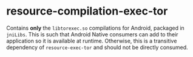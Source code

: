 # resource-compilation-exec-tor

Contains **only** the `libtorexec.so` compilations for Android, packaged in `jniLibs`. This is such 
that Android Native consumers can add to their application so it is available at runtime. Otherwise, 
this is a transitive dependency of `resource-exec-tor` and should not be directly consumed.

